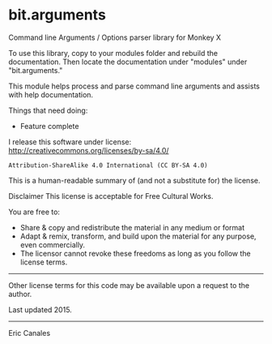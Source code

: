 # bit.arguments
Command line Arguments / Options parser library for Monkey X

To use this library, copy to your modules folder and rebuild the documentation.
Then locate the documentation under "modules" under "bit.arguments."

This module helps process and parse command line arguments and assists with help documentation.

Things that need doing:
* Feature complete

I release this software under license: http://creativecommons.org/licenses/by-sa/4.0/

	Attribution-ShareAlike 4.0 International (CC BY-SA 4.0)

This is a human-readable summary of (and not a substitute for) the license.

Disclaimer
This license is acceptable for Free Cultural Works.

You are free to:

* Share & copy and redistribute the material in any medium or format
* Adapt & remix, transform, and build upon the material for any purpose, even commercially.
* The licensor cannot revoke these freedoms as long as you follow the license terms.

---

Other license terms for this code may be available upon a request to the author.

Last updated 2015.

---
Eric Canales